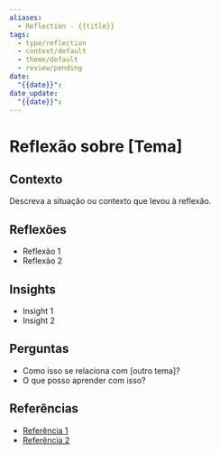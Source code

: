 ```yaml
---
aliases:
  - Reflection - {{title}}
tags:
  - type/reflection
  - context/default
  - theme/default
  - review/pending
date:
  "{{date}}": 
date_update:
  "{{date}}":
---
```


# Reflexão sobre [Tema]

## Contexto
Descreva a situação ou contexto que levou à reflexão.

## Reflexões
- Reflexão 1
- Reflexão 2

## Insights
- Insight 1
- Insight 2

## Perguntas
- Como isso se relaciona com [outro tema]?
- O que posso aprender com isso?

## Referências
- [Referência 1](link)
- [Referência 2](link)
